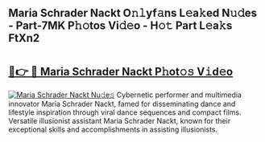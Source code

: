 ## Maria Schrader Nackt O𝚗𝚕yf𝚊ns L𝚎a𝚔ed N𝚞𝚍es - Part-7MK P𝚑𝚘tos Vi𝚍𝚎o - H𝚘𝚝 Part L𝚎a𝚔s FtXn2

# <h2><a href="http://kf5f9z.oniu.top/?m=Maria+Schrader+Nackt">🔗👉 🔴 Maria Schrader Nackt P𝚑ot𝚘𝚜 V𝚒d𝚎o</a></h2>

[![Maria Schrader Nackt Nu𝚍e𝚜](https://i.imgur.com/0qMVB7G.gif)](http://kf5f9z.oniu.top/?m=Maria+Schrader+Nackt)
Cybernetic performer and multimedia innovator Maria Schrader Nackt, famed for disseminating dance and lifestyle inspiration through viral dance sequences and compact films. Versatile illusionist assistant Maria Schrader Nackt, known for their exceptional skills and accomplishments in assisting illusionists.  
